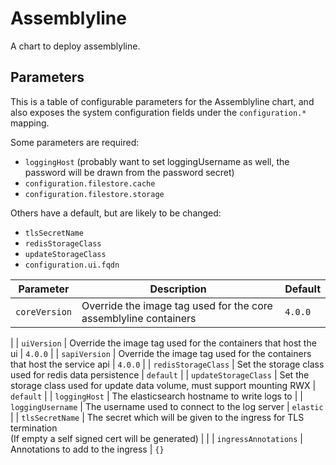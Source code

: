 Assemblyline
============

A chart to deploy assemblyline.


Parameters
----------

This is a table of configurable parameters for the Assemblyline chart, and also exposes
the system configuration fields under the `configuration.*` mapping.

Some parameters are required:
 - `loggingHost` (probably want to set loggingUsername as well, the password will be drawn from the password secret)
 - `configuration.filestore.cache`
 - `configuration.filestore.storage`

Others have a default, but are likely to be changed:
 - `tlsSecretName`
 - `redisStorageClass`
 - `updateStorageClass`
 - `configuration.ui.fqdn`


| Parameter                                   | Description                                                                                               | Default
| ------------------------------------------- | --------------------------------------------------------------------------------------------------------- | ---------------
| `coreVersion`                               | Override the image tag used for the core assemblyline containers                                          | `4.0.0`
|
| `uiVersion`                                 | Override the image tag used for the containers that host the ui                                           | `4.0.0`
|
| `sapiVersion`                               | Override the image tag used for the containers that host the service api                                  | `4.0.0`
|
| `redisStorageClass`                         | Set the storage class used for redis data persistence                                                     | `default`
|
| `updateStorageClass`                        | Set the storage class used for update data volume, must support mounting RWX                              | `default`
|
| `loggingHost`                               | The elasticsearch hostname to write logs to
|
| `loggingUsername`                           | The username used to connect to the log server                                                            | `elastic`
|
| `tlsSecretName`                             | The secret which will be given to the ingress for TLS termination <br> (If empty a self signed cert will be generated) | 
|
| `ingressAnnotations`                        | Annotations to add to the ingress                                       | `{}`


